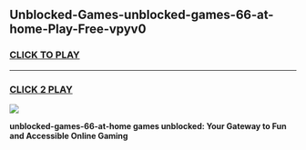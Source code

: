 
## Unblocked-Games-unblocked-games-66-at-home-Play-Free-vpyv0
<h3>
<a href="https://premium76.site?title=unblocked-games-66-at-home&ref=18A">CLICK TO PLAY</a></h3>
<hr>

<h3>
<a href="https://premium76.site?title=unblocked-games-66-at-home&ref=18A">CLICK 2 PLAY</a>
  
</h3>

<a href="https://premium76.site?title=unblocked-games-66-at-home&ref=18A"><img src="https://clearcache.store/games.png"></a>


**unblocked-games-66-at-home games unblocked: Your Gateway to Fun and Accessible Online Gaming**

